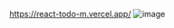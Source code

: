 https://react-todo-m.vercel.app/
![image](https://github.com/user-attachments/assets/1935562b-3eca-40f4-8317-855500a106e7)
